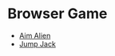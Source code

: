 # Browser Game

- [Aim Alien](https://browsergame.azurewebsites.net/aimalien "Aim Alien")
- [Jump Jack](https://browsergame.azurewebsites.net/jumpjack "Jump Jack")